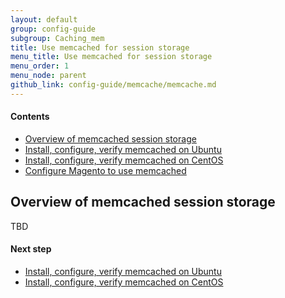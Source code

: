 ```yaml
---
layout: default
group: config-guide
subgroup: Caching_mem
title: Use memcached for session storage
menu_title: Use memcached for session storage
menu_order: 1
menu_node: parent
github_link: config-guide/memcache/memcache.md
---
```


#### Contents
*	<a href="#config-memcache-over">Overview of memcached session storage</a>
*	<a href="{{ site.gdeurl }}config-guide/memcache/memcache_ubuntu.html">Install, configure, verify memcached on Ubuntu</a>
*   <a href="{{ site.gdeurl }}config-guide/memcache/memcache_centos.html">Install, configure, verify memcached on CentOS</a>
*	<a href="{{ site.gdeurl }}config-guide/memcache/memcache_magento.html">Configure Magento to use memcached</a>

<h2 id="config-memcache-over">Overview of memcached session storage</h2>
TBD

#### Next step
*   <a href="{{ site.gdeurl }}config-guide/memcache/memcache_ubuntu.html">Install, configure, verify memcached on Ubuntu</a>
*   <a href="{{ site.gdeurl }}config-guide/memcache/memcache_centos.html">Install, configure, verify memcached on CentOS</a>